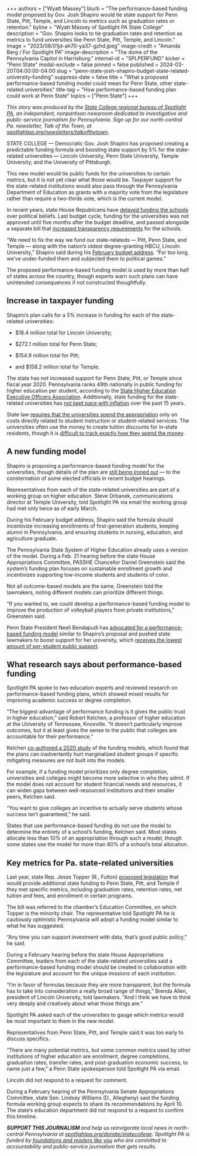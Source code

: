 +++
authors = ["Wyatt Massey"]
blurb = "The performance-based funding model proposed by Gov. Josh Shapiro would tie state support for Penn State, Pitt, Temple, and Lincoln to metrics such as graduation rates or retention."
byline = "Wyatt Massey of Spotlight PA State College"
description = "Gov. Shapiro looks to tie graduation rates and retention as metrics to fund universities like Penn State, Pitt, Temple, and Lincoln."
image = "2023/08/01jd-ah70-ya37-gzhd.jpeg"
image-credit = "Amanda Berg / For Spotlight PA"
image-description = "The dome of the Pennsylvania Capitol in Harrisburg."
internal-id = "SPLPERFUND"
kicker = "Penn State"
modal-exclude = false
pinned = false
published = 2024-03-20T04:00:00-04:00
slug = "penn-state-josh-shapiro-budget-state-related-university-funding"
suppress-date = false
title = "What a proposed performance-based funding model could mean for Penn State, other state-related universities"
title-tag = "How performance-based funding plan could work at Penn State"
topics = ["Penn State"]
+++

<em>This story was produced by the </em><a href="https://www.spotlightpa.org/statecollege"><em>State College regional bureau of Spotlight PA</em></a><em>, an independent, nonpartisan newsroom dedicated to investigative and public-service journalism for Pennsylvania. Sign up for our north-central Pa. newsletter, Talk of the Town, at </em><a href="https://www.spotlightpa.org/newsletters/talkofthetown"><em>spotlightpa.org/newsletters/talkofthetown</em></a>.<em></em>

STATE COLLEGE — Democratic Gov. Josh Shapiro has proposed creating a predictable funding formula and boosting state support by 5% for the state-related universities — Lincoln University, Penn State University, Temple University, and the University of Pittsburgh.

This new model would tie public funds for the universities to certain metrics, but it is not yet clear what those would be. Taxpayer support for the state-related institutions would also pass through the Pennsylvania Department of Education as grants with a majority vote from the legislature rather than require a two-thirds vote, which is the current model.

In recent years, state House Republicans have <a href="https://www.spotlightpa.org/news/2022/06/pa-pittsburgh-fetal-tissue-research-budget/">delayed funding the schools</a> over political beliefs. Last budget cycle, funding for the universities was not approved until five months after the budget deadline, and passed alongside a separate bill that <a href="https://www.spotlightpa.org/statecollege/2023/12/penn-state-pennsylvania-legislature-budget-tuition-transparency-accountability/">increased transparency requirements</a> for the schools.

“We need to fix the way we fund our state-relateds — Pitt, Penn State, and Temple — along with the nation’s oldest degree-granting HBCU, Lincoln University,” Shapiro said during his <a href="https://www.governor.pa.gov/newsroom/governor-shapiros-2024-25-budget-address-as-prepared/">February budget address</a>. “For too long, we’ve under-funded them and subjected them to political games.”

The proposed performance-based funding model is used by more than half of states across the country, though experts warn such plans can have unintended consequences if not constructed thoughtfully.

<script src="https://www.spotlightpa.org/embed.js" async></script><div data-spl-embed-version="1" data-spl-src="https://www.spotlightpa.org/embeds/newsletter/?cta=Sign%20up%20for%20our%20new%20regional%20newsletter%2C%20%3Cb%3ETalk%20of%20the%20Town%3C%2Fb%3E%2C%20and%20get%20all%20the%20news%20and%20notes%20from%20State%20College%20and%20north-central%20PA.&button=Sign%20Up%20Now&preselect=state_college&eyebrow=DON'T%20MISS%20A%20BEAT"></div>

## Increase in taxpayer funding

Shapiro’s plan calls for a 5% increase in funding for each of the state-related universities:

- $18.4 million total for Lincoln University;

- $272.1 million total for Penn State;

- $154.9 million total for Pitt;

- and $158.2 million total for Temple.

The state has not increased support for Penn State, Pitt, or Temple since fiscal year 2020. Pennsylvania ranks 49th nationally in public funding for higher education per student, according to the <a href="https://shef.sheeo.org/report-2/#education-appropriations">State Higher Education Executive Officers Association</a>. Additionally, state funding for the state-related universities has <a href="https://www.spotlightpa.org/statecollege/2024/01/penn-state-temple-pitt-lincoln-pennsylvania-tuition-funding-inflation/">not kept pace with inflation</a> over the past 15 years.

State law <a href="https://www.legis.state.pa.us/cfdocs/legis/li/uconsCheck.cfm?yr=2022&amp;sessInd=0&amp;act=54">requires that the universities spend the appropriation</a> only on costs directly related to student instruction or student-related services. The universities often use the money to create tuition discounts for in-state residents, though it is <a href="https://www.spotlightpa.org/statecollege/2023/06/penn-state-pitt-temple-lincoln-pa-budget-appropriations/">difficult to track exactly how they spend the money</a>.

## A new funding model

Shapiro is proposing a performance-based funding model for the universities, though details of the plan are <a href="https://www.governor.pa.gov/wp-content/uploads/2024/02/Shapiro-Administration_Blueprint-for-Higher-Education.pdf">still being ironed out</a> — to the consternation of some elected officials in recent budget hearings.

Representatives from each of the state-related universities are part of a working group on higher education. Steve Orbanek, communications director at Temple University, told Spotlight PA via email the working group had met only twice as of early March.

During his February budget address, Shapiro said the formula should incentivize increasing enrollments of first-generation students, keeping alumni in Pennsylvania, and ensuring students in nursing, education, and agriculture graduate.

The Pennsylvania State System of Higher Education already uses a version of the model. During a Feb. 21 hearing before the state House Appropriations Committee, PASSHE Chancellor Daniel Greenstein said the system’s funding plan focuses on sustainable enrollment growth and incentivizes supporting low-income students and students of color.

Not all outcome-based models are the same, Greenstein told the lawmakers, noting different models can prioritize different things.

“If you wanted to, we could develop a performance-based funding model to improve the production of volleyball players from private institutions,” Greenstein said.

Penn State President Neeli Bendapudi has <a href="https://www.pennlive.com/opinion/2023/10/penn-state-president-pledges-accountability-urges-lawmakers-to-approve-2023-24-funding-opinion.html">advocated for a performance-based funding model</a> similar to Shapiro’s proposal and pushed state lawmakers to boost support for her university, which <a href="https://www.spotlightpa.org/statecollege/2024/01/penn-state-temple-pitt-lincoln-pennsylvania-tuition-funding-inflation/">receives the lowest amount of per-student public support</a>.

<script src="https://www.spotlightpa.org/embed.js" async></script><div data-spl-embed-version="1" data-spl-src="https://www.spotlightpa.org/embeds/donate/"></div>

## What research says about performance-based funding

Spotlight PA spoke to two education experts and reviewed research on performance-based funding plans, which showed mixed results for improving academic success or degree completion.

“The biggest advantage of performance funding is it gives the public trust in higher education,” said Robert Kelchen, a professor of higher education at the University of Tennessee, Knoxville. “It doesn’t particularly improve outcomes, but it at least gives the sense to the public that colleges are accountable for their performance.”

Kelchen <a href="https://journals.sagepub.com/doi/10.3102/0162373720953128">co-authored a 2020 study</a> of the funding models, which found that the plans can inadvertently hurt marginalized student groups if specific mitigating measures are not built into the models.

For example, if a funding model prioritizes only degree completion, universities and colleges might become more selective in who they admit. If the model does not account for student financial needs and resources, it can widen gaps between well-resourced institutions and their smaller peers, Kelchen said.

“You want to give colleges an incentive to actually serve students whose success isn’t guaranteed,” he said.

States that use performance-based funding do not use the model to determine the entirety of a school’s funding, Kelchen said. Most states allocate less than 10% of an appropriation through such a model, though some states use the model for more than 80% of a school’s total allocation.

## Key metrics for Pa. state-related universities

Last year, state Rep. Jesse Topper (R., Fulton) <a href="https://www.legis.state.pa.us/cfdocs/billinfo/billinfo.cfm?syear=2023&amp;sind=0&amp;body=H&amp;type=B&amp;bn=1574">proposed legislation</a> that would provide additional state funding to Penn State, Pitt, and Temple if they met specific metrics, including graduation rates, retention rates, net tuition and fees, and enrollment in certain programs.

The bill was referred to the chamber’s Education Committee, on which Topper is the minority chair. The representative told Spotlight PA he is cautiously optimistic Pennsylvania will adopt a funding model similar to what he has suggested.

“Any time you can support investment with data, that’s good public policy,” he said.

During a February hearing before the state House Appropriations Committee, leaders from each of the state-related universities said a performance-based funding model should be created in collaboration with the legislature and account for the unique missions of each institution.

“I’m in favor of formulas because they are more transparent, but the formula has to take into consideration a really broad range of things,” Brenda Allen, president of Lincoln University, told lawmakers. “And I think we have to think very deeply and creatively about what those things are.”

Spotlight PA asked each of the universities to gauge which metrics would be most important to them in the new model.

Representatives from Penn State, Pitt, and Temple said it was too early to discuss specifics.

“There are many potential metrics, but some common metrics used by other institutions of higher education are enrollment, degree completions, graduation rates, transfer rates, and post-graduation economic success, to name just a few,” a Penn State spokesperson told Spotlight PA via email.

Lincoln did not respond to a request for comment.

During a February hearing of the Pennsylvania Senate Appropriations Committee, state Sen. Lindsey Williams (D., Allegheny) said the funding formula working group expects to share its recommendations by April 10. The state’s education department did not respond to a request to confirm this timeline.

<script src="https://www.spotlightpa.org/embed.js" async></script><div data-spl-embed-version="1" data-spl-src="https://www.spotlightpa.org/embeds/tips/?tip_text=Do%20you%20have%20a%20tip%20about%20Penn%20State%3F%20We%20want%20to%20hear%20from%20you."></div>

<strong><em>SUPPORT THIS JOURNALISM </em></strong><em>and help us reinvigorate local news in north-central Pennsylvania at </em><a href="http://spotlightpa.org/donate/statecollege"><em>spotlightpa.org/donate/statecollege</em></a><em>. Spotlight PA is funded by </em><a href="https://www.spotlightpa.org/support"><em>foundations and readers like you</em></a><em> who are committed to accountability and public-service journalism that gets results.</em>

